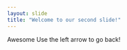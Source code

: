 ```yaml
---
layout: slide
title: "Welcome to our second slide!"
---
```

Awesome
Use the left arrow to go back!

